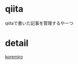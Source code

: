 # qiita
qiitaで書いた記事を管理するやーつ

# detail
[koremiro](https://github.com/increments/qiita-cli?tab=readme-ov-file)

